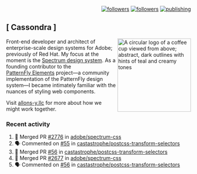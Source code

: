 <p align="right"><a rel="me" href="https://front-end.social/@castastrophe">
    <img alt="followers" title="Follow me on Mastodon" src="https://img.shields.io/mastodon/follow/109297102751309835?domain=https%3A%2F%2Ffront-end.social&label=Follow&logo=mastodon&logoColor=white&style=for-the-badge&labelColor=008080&color=006969"/></a>
  <a href="https://codepen.io/castastrophe/">
    <img alt="followers" title="Follow me on CodePen" src="https://img.shields.io/badge/23-1?color=640464&labelColor=7c007c&style=for-the-badge&logo=codepen&label=Follow"/></a>
<a href="https://castastrophe.medium.com/">
    <img alt="publishing" title="View articles on Medium" src="https://img.shields.io/badge/107-1?color=666&labelColor=444&label=subscribe&logo=medium&logoColor=white&style=for-the-badge"/></a>
</p>

## [&nbsp;Cassondra&nbsp;]

<img align="right" src="https://github-production-user-asset-6210df.s3.amazonaws.com/1840295/253016758-ba468774-1cd3-42c2-8f43-947b5eeb5edf.png" height="200" alt="A circular logo of a coffee cup viewed from above; abstract, dark outlines with hints of teal and creamy tones">

Front-end developer and architect of enterprise-scale design systems for Adobe; previously of Red Hat. My focus at the moment is the [Spectrum design system](https://github.com/adobe/spectrum-css). As a founding contributor to the [PatternFly&nbsp;Elements](https://github.com/patternfly/patternfly-elements) project&mdash;a community implementation of the PatternFly design system&mdash;I became intimately familiar with the nuances of styling web components.

Visit [allons-y.llc](http://allons-y.llc/) for more about how we might work together.

### Recent activity

<!--START_SECTION:activity-->
1. 🎉 Merged PR [#2776](https://github.com/adobe/spectrum-css/pull/2776) in [adobe/spectrum-css](https://github.com/adobe/spectrum-css)
2. 🗣 Commented on [#55](https://github.com/castastrophe/postcss-transform-selectors/pull/55#issuecomment-2125317594) in [castastrophe/postcss-transform-selectors](https://github.com/castastrophe/postcss-transform-selectors)
3. 🎉 Merged PR [#56](https://github.com/castastrophe/postcss-transform-selectors/pull/56) in [castastrophe/postcss-transform-selectors](https://github.com/castastrophe/postcss-transform-selectors)
4. 🎉 Merged PR [#2677](https://github.com/adobe/spectrum-css/pull/2677) in [adobe/spectrum-css](https://github.com/adobe/spectrum-css)
5. 🗣 Commented on [#56](https://github.com/castastrophe/postcss-transform-selectors/pull/56#issuecomment-2125303019) in [castastrophe/postcss-transform-selectors](https://github.com/castastrophe/postcss-transform-selectors)
<!--END_SECTION:activity-->
